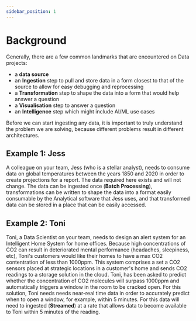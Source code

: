 ```yaml
---
sidebar_position: 1
---
```



# Background
Generally, there are a few common landmarks that are encountered on Data projects: 
* a **data source**
* an **Ingestion** step to pull and store data in a form closest to that of the source to allow for easy debugging and reprocessing
* a **Transformation** step to shape the data into a form that would help answer a question
* a **Visualisation** step to answer a question
* an **Intelligence** step which might include AI/ML use cases

Before we can start ingesting any data, it is important to truly understand the problem we are solving, because different problems result in different architectures.

## Example 1: Jess
A colleague on your team, Jess (who is a stellar analyst), needs to consume data on global temperatures between the years 1850 and 2020 in order to create projections for a report. The data required here exists and will not change. The data can be ingested once (**Batch Processing**), transformations can be written to shape the data into a format easily consumable by the Analytical software that Jess uses, and that transformed data can be stored in a place that can be easily accessed.

## Example 2: Toni
Toni, a Data Scientist on your team, needs to design an alert system for an Intelligent Home System for home offices. Because high concentrations of CO2 can result in deteriorated mental performance (headaches, sleepiness, etc), Toni's customers would like their homes to have a max CO2 contentration of less than 1000ppm. This system comprises a set a CO2 sensors placed at strategic locations in a customer's home and sends CO2 readings to a storage solution in the cloud. Toni, has been asked to predict whether the concentration of CO2 molecules will surpass 1000ppm and automatically triggers a window in the room to be cracked open. For this solution, Toni needs needs near-real time data in order to accurately predict when to open a window, for example, within 5 minutes. For this data will need to ingested (**Streamed**) at a rate that allows data to become available to Toni within 5 minutes of the reading.

